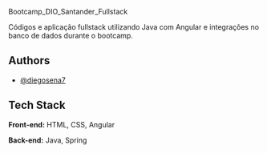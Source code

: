 Bootcamp_DIO_Santander_Fullstack

Códigos e aplicação fullstack utilizando Java com Angular e integrações no banco de dados durante o bootcamp.
## Authors

- [@diegosena7](https://www.github.com/diegosena7)

  
## Tech Stack

**Front-end:** HTML, CSS, Angular

**Back-end:** Java, Spring

  